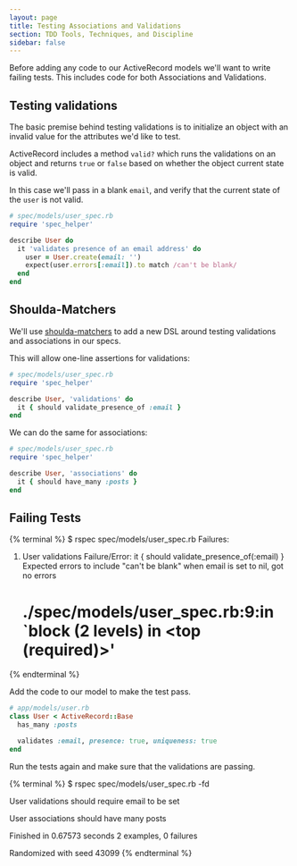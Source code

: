 ```yaml
---
layout: page
title: Testing Associations and Validations
section: TDD Tools, Techniques, and Discipline
sidebar: false
---
```


Before adding any code to our ActiveRecord models we'll want to write failing tests.
This includes code for both Associations and Validations.

## Testing validations

The basic premise behind testing validations is to initialize an object with an
invalid value for the attributes we'd like to test.

ActiveRecord includes a method `valid?` which runs the validations on an object
and returns `true` or `false` based on whether the object current state is valid.

In this case we'll pass in a blank `email`, and verify that the current state of
the `user` is not valid.

```ruby
# spec/models/user_spec.rb
require 'spec_helper'

describe User do
  it 'validates presence of an email address' do
    user = User.create(email: '')
    expect(user.errors[:email]).to match /can't be blank/
  end
end
```

## Shoulda-Matchers

We'll use [shoulda-matchers][1] to add a new DSL around testing validations and
associations in our specs.

This will allow one-line assertions for validations:

```ruby
# spec/models/user_spec.rb
require 'spec_helper'

describe User, 'validations' do
  it { should validate_presence_of :email }
end
```

We can do the same for associations:

```ruby
# spec/models/user_spec.rb
require 'spec_helper'

describe User, 'associations' do
  it { should have_many :posts }
end
```

## Failing Tests

{% terminal %}
$ rspec spec/models/user_spec.rb
Failures:

  1) User validations
     Failure/Error: it { should validate_presence_of(:email) }
       Expected errors to include "can't be blank" when email is set to nil, got no errors
     # ./spec/models/user_spec.rb:9:in `block (2 levels) in <top (required)>'
{% endterminal %}

Add the code to our model to make the test pass.

```ruby
# app/models/user.rb
class User < ActiveRecord::Base
  has_many :posts

  validates :email, presence: true, uniqueness: true
end
```

Run the tests again and make sure that the validations are passing.

{% terminal %}
$ rspec spec/models/user_spec.rb -fd

User validations
  should require email to be set

User associations
  should have many posts

Finished in 0.67573 seconds
2 examples, 0 failures

Randomized with seed 43099
{% endterminal %}

[1]: https://github.com/thoughtbot/shoulda-matchers
